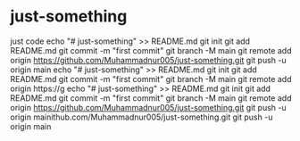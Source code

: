 # just-something
just code
echo "# just-something" >> README.md
git init
git add README.md
git commit -m "first commit"
git branch -M main
git remote add origin https://github.com/Muhammadnur005/just-something.git
git push -u origin main
echo "# just-something" >> README.md
git init
git add README.md
git commit -m "first commit"
git branch -M main
git remote add origin https://g
echo "# just-something" >> README.md
git init
git add README.md
git commit -m "first commit"
git branch -M main
git remote add origin https://github.com/Muhammadnur005/just-something.git
git push -u origin mainithub.com/Muhammadnur005/just-something.git
git push -u origin main
